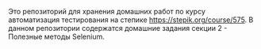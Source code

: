 Это репозиторий для хранения домашних работ по курсу автоматизация тестирования на степике
https://stepik.org/course/575.
В данном репозитории содержатся домашние задания секции 2 -  Полезные методы Selenium.